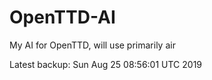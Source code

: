 # OpenTTD-AI
My AI for OpenTTD, will use primarily air

Latest backup: Sun Aug 25 08:56:01 UTC 2019
